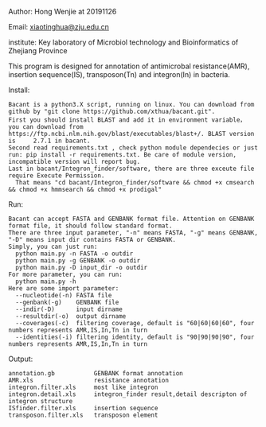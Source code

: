 Author:     Hong Wenjie at 20191126

Email:      xiaotinghua@zju.edu.cn

institute:  Key laboratory of Microbiol technology and Bioinformatics of Zhejiang Province

This program is designed for annotation of antimicrobal resistance(AMR), insertion sequence(IS), transposon(Tn) and integron(In) in bacteria.

Install:

    Bacant is a python3.X script, running on linux. You can download from github by "git clone https://github.com/xthua/bacant.git".
    First you should install BLAST and add it in environment variable， you can download from https://ftp.ncbi.nlm.nih.gov/blast/executables/blast+/. BLAST version is     2.7.1 in bacant.
    Second read requirements.txt , check python module dependecies or just run: pip install -r requirements.txt. Be care of module version, incompatible version will report bug.
    Last in bacant/Integron_finder/software, there are three exceute file require Execute Permission.
      That means "cd bacant/Integron_finder/software && chmod +x cmsearch && chmod +x hmmsearch && chmod +x prodigal"


Run:

    Bacant can accept FASTA and GENBANK format file. Attention on GENBANK format file, it should follow standard format.
    There are three input parameter, "-n" means FASTA, "-g" means GENBANK, "-D" means input dir contains FASTA or GENBANK.
    Simply, you can just run:
      python main.py -n FASTA -o outdir
      python main.py -g GENBANK -o outdir
      python main.py -D input_dir -o outdir
    For more parameter, you can run:
      python main.py -h
    Here are some import parameter:
      --nucleotide(-n) FASTA file
      --genbank(-g)    GENBANK file
      --indir(-D)      input dirname
      --resultdir(-o)  output dirname
      --coverages(-c)  filtering coverage, default is "60|60|60|60", four numbers represents AMR,IS,In,Tn in turn
      --identities(-i) filtering identity, default is "90|90|90|90", four numbers represents AMR,IS,In,Tn in turn

      
Output:

    annotation.gb           GENBANK format annotation
    AMR.xls                 resistance annotation
    integron.filter.xls     most like integron
    integron.detail.xls     integron_finder result,detail descripton of integron structure
    ISfinder.filter.xls     insertion sequence
    transposon.filter.xls   transposon element
